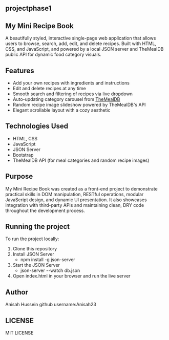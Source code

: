 ## projectphase1
## My Mini Recipe Book

A beautifully styled, interactive single-page web application that allows users to browse, search, add, edit, and delete recipes. Built with HTML, CSS, and JavaScript, and powered by a local JSON server and TheMealDB public API for dynamic food category visuals.

## Features

- Add your own recipes with ingredients and instructions
- Edit and delete recipes at any time
- Smooth search and filtering of recipes via live dropdown
- Auto-updating category carousel from [TheMealDB](https://www.themealdb.com/api.php)
- Random recipe image slideshow powered by TheMealDB's API
- Elegant scrollable layout with a cozy aesthetic

## Technologies Used

- HTML, CSS
- JavaScript 
- JSON Server 
- Bootstrap 
- TheMealDB API (for meal categories and random recipe images)

## Purpose

My Mini Recipe Book was created as a front-end project to demonstrate practical skills in DOM manipulation, RESTful operations, modular JavaScript design, and dynamic UI presentation. It also showcases integration with third-party APIs and maintaining clean, DRY code throughout the development process.

##  Running the project

To run the project locally:

1. Clone this repository
2. Install JSON Server
    - npm install -g json-server
3. Start the JSON Server
    - json-server --watch db.json
4. Open index.html in your browser and run the live server

## Author

Anisah Hussein
github username:Anisah23

## LICENSE

MIT LICENSE